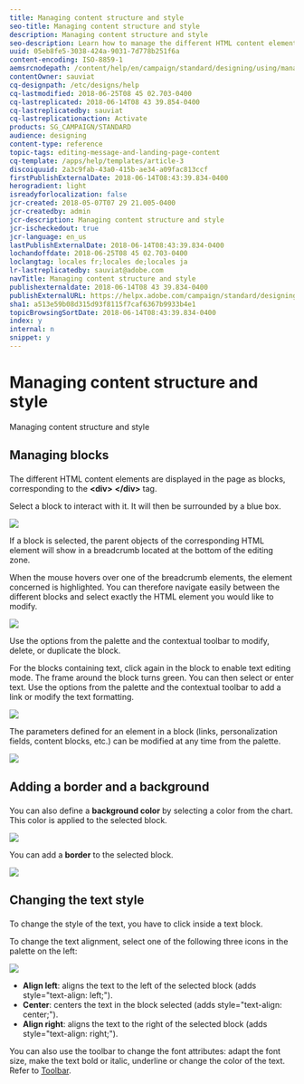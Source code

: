```yaml
---
title: Managing content structure and style
seo-title: Managing content structure and style
description: Managing content structure and style
seo-description: Learn how to manage the different HTML content elements and overall styling in a message.
uuid: 05eb8fe5-3038-424a-9031-7d778b251f6a
content-encoding: ISO-8859-1
aemsrcnodepath: /content/help/en/campaign/standard/designing/using/managing-content-structure-and-style
contentOwner: sauviat
cq-designpath: /etc/designs/help
cq-lastmodified: 2018-06-25T08 45 02.703-0400
cq-lastreplicated: 2018-06-14T08 43 39.854-0400
cq-lastreplicatedby: sauviat
cq-lastreplicationaction: Activate
products: SG_CAMPAIGN/STANDARD
audience: designing
content-type: reference
topic-tags: editing-message-and-landing-page-content
cq-template: /apps/help/templates/article-3
discoiquuid: 2a3c9fab-43a0-415b-ae34-a09fac813ccf
firstPublishExternalDate: 2018-06-14T08:43:39.834-0400
herogradient: light
isreadyforlocalization: false
jcr-created: 2018-05-07T07 29 21.005-0400
jcr-createdby: admin
jcr-description: Managing content structure and style
jcr-ischeckedout: true
jcr-language: en_us
lastPublishExternalDate: 2018-06-14T08:43:39.834-0400
lochandoffdate: 2018-06-25T08 45 02.703-0400
loclangtag: locales fr;locales de;locales ja
lr-lastreplicatedby: sauviat@adobe.com
navTitle: Managing content structure and style
publishexternaldate: 2018-06-14T08 43 39.834-0400
publishExternalURL: https://helpx.adobe.com/campaign/standard/designing/using/managing-content-structure-and-style.html
sha1: a513e59b08d315d93f8115f7caf6367b9933b4e1
topicBrowsingSortDate: 2018-06-14T08:43:39.834-0400
index: y
internal: n
snippet: y
---
```


# Managing content structure and style

Managing content structure and style

## <p>Managing blocks</p>

The different HTML content elements are displayed in the page as blocks, corresponding to the **&lt;div>** **&lt;/div>** tag.

Select a block to interact with it. It will then be surrounded by a blue box.

![](assets/delivery_content_15.png)

If a block is selected, the parent objects of the corresponding HTML element will show in a breadcrumb located at the bottom of the editing zone.

When the mouse hovers over one of the breadcrumb elements, the element concerned is highlighted. You can therefore navigate easily between the different blocks and select exactly the HTML element you would like to modify.

![](assets/delivery_content_4.png)

Use the options from the palette and the contextual toolbar to modify, delete, or duplicate the block.

For the blocks containing text, click again in the block to enable text editing mode. The frame around the block turns green. You can then select or enter text. Use the options from the palette and the contextual toolbar to add a link or modify the text formatting.

![](assets/delivery_content_16.png)

The parameters defined for an element in a block (links, personalization fields, content blocks, etc.) can be modified at any time from the palette.

![](assets/delivery_content_19.png) 

## <p>Adding a border and a background</p>

You can also define a **background color** by selecting a color from the chart. This color is applied to the selected block.

![](assets/delivery_content_6.png)

You can add a **border** to the selected block.

![](assets/delivery_content_7.png) 

## <p>Changing the text style</p>

To change the style of the text, you have to click inside a text block.

To change the text alignment, select one of the following three icons in the palette on the left:

![](assets/delivery_content_12.png)

* **Align left**: aligns the text to the left of the selected block (adds style="text-align: left;"). 
* **Center**: centers the text in the block selected (adds style="text-align: center;"). 
* **Align right**: aligns the text to the right of the selected block (adds style="text-align: right;").

You can also use the toolbar to change the font attributes: adapt the font size, make the text bold or italic, underline or change the color of the text. Refer to [Toolbar](../../designing/using/content-editor-interface.md#toolbar).
